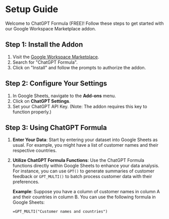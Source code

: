 # Setup Guide

Welcome to ChatGPT Formula (FREE)! Follow these steps to get started with our Google Workspace Marketplace addon.

## Step 1: Install the Addon

1. Visit the [Google Workspace Marketplace](https://workspace.google.com/marketplace).
2. Search for "ChatGPT Formula".
3. Click on "Install" and follow the prompts to authorize the addon.

## Step 2: Configure Your Settings

1. In Google Sheets, navigate to the **Add-ons** menu.
2. Click on **ChatGPT Settings**.
3. Set your ChatGPT API Key. (Note: The addon requires this key to function properly.)

## Step 3: Using ChatGPT Formula

1. **Enter Your Data**: Start by entering your dataset into Google Sheets as usual. For example, you might have a list of customer names and their respective countries.

2. **Utilize ChatGPT Formula Functions**: Use the ChatGPT Formula functions directly within Google Sheets to enhance your data analysis. For instance, you can use `GPT()` to generate summaries of customer feedback or `GPT_MULTI()` to batch process customer data with their preferences.

   **Example**: Suppose you have a column of customer names in column A and their countries in column B. You can use the following formula in Google Sheets:
   ```excel
   =GPT_MULTI("Customer names and countries")
